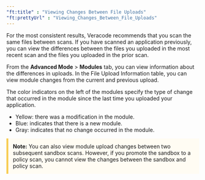 ```yaml
---
"ft:title" : "Viewing Changes Between File Uploads"
"ft:prettyUrl" : "Viewing_Changes_Between_File_Uploads"
---
```

For the most consistent results, Veracode recommends that you scan the same files between scans. If you have scanned an application previously, you can view the differences between the files you uploaded in the most recent scan and the files you uploaded in the prior scan.

From the **Advanced Mode** \> **Modules** tab, you can view information about the differences in uploads. In the File Upload Information table, you can view module changes from the current and previous upload.

The color indicators on the left of the modules specify the type of change that occurred in the module since the last time you uploaded your application.

-   Yellow: there was a modification in the module.
-   Blue: indicates that there is a new module.
-   Gray: indicates that no change occurred in the module.

<p style="background-color:#FFFCF3; padding: 12px; border-left: 5px solid #F7CD55;"><b>Note:</b> You can also view module upload changes between two subsequent sandbox scans. However, if you promote the sandbox to a policy scan, you cannot view the changes between the sandbox and policy scan.</p>
